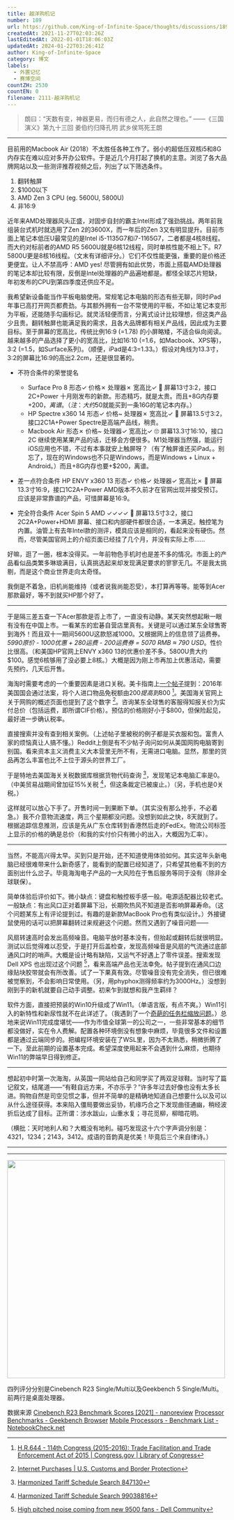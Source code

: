 ```yaml
---
title: 越洋购机记
number: 189
url: https://github.com/King-of-Infinite-Space/thoughts/discussions/189
createdAt: 2021-11-27T02:03:26Z
lastEditedAt: 2022-01-01T18:06:03Z
updatedAt: 2024-01-22T03:26:41Z
author: King-of-Infinite-Space
category: 博文
labels:
  - 外置记忆
  - 赛博空间
countZH: 2530
countEN: 0
filename: 2111-越洋购机记
---
```


> 朗曰：“天数有变，神器更易，而归有德之人，此自然之理也。”
> ——《三国演义》第九十三回 姜伯约归降孔明 武乡侯骂死王朗

---

目前用的Macbook Air (2018）不太胜任各种工作了。弱小的超低压双核i5和8G内存实在难以应对多开办公软件。于是近几个月打起了换机的主意。浏览了各大品牌网站以及一些测评推荐视频之后，列出了以下筛选条件。

1. 翻转触屏
2. $1000以下
3. AMD Zen 3 CPU (eg. 5600U, 5800U)
4. 非16:9

近年来AMD处理器风头正盛，对固步自封的霸主Intel形成了强劲挑战。两年前我组装台式机时就选用了Zen 2的3600X，而一年后的Zen 3又有明显提升。目前市面上笔记本低压U最常见的是Intel i5-1135G7和i7-1165G7，二者都是4核8线程。而大约对标前者的AMD R5 5600U就是6核12线程，同时单核性能不相上下。R7 5800U更是8核16线程。（文末有详细评分。）它们不仅性能更强，重要的是价格还更便宜。让人不禁高呼：AMD yes! 尽管拥有如此优势，市面上搭载AMD处理器的笔记本却比较有限，反倒是Intel处理器的产品遍地都是。都怪全球芯片短缺，年初发布的CPU到第四季度还供应不足。

我希望新设备能当作平板电脑使用。常规笔记本电脑的形态有些无聊，同时iPad年事已高打开网页都费劲。与其额外拥有一台不常使用的平板，不如让笔记本变形为平板，还能随手勾画标记。就灵活轻便而言，分离式设计比较理想，但这类产品少且贵。翻转触屏也能满足我的需求，且各大品牌都有相关产品线，因此成为主要目标。至于屏幕的宽高比，传统比例16:9 (=1.78) 的小屏略矮，不适合纵向阅读。越来越多的产品选择了更小的宽高比，比如16:10 (=1.6，如Macbook、XPS等)，3:2 (=1.5，如Surface系列)。（顺便，iPad是4:3=1.33。）假设对角线为13.3寸，3:2的屏幕比16:9的高出2.2cm，还是很显著的。

- 不符合条件的荣誉提名
    - Surface Pro 8
      形态✓ 价格✗ 处理器✗ 宽高比✓ 🤑
      屏幕13寸3:2，接口2C+Power
      十月刚发布的新款。形态精巧，就是太贵。而且+8G内存要+$200，离谱。（注：大约$50就能买到一条16G的笔记本内存。）
    - HP Spectre x360 14
      形态✓ 价格~ 处理器✗ 宽高比✓ 🤔
      屏幕13.5寸3:2，接口2C1A+Power
      Spectre是高端产品线，稍贵。
    - Macbook Air
      形态✗ 价格~ 处理器✓ 宽高比✓ 🙄
      屏幕13.3寸16:10，接口2C
      继续使用某果产品的话，迁移会方便很多。M1处理器当然强，能运行iOS应用也不错，不过有本事就安上触屏呀？（有了触屏谁还买iPad。。别忘了，现在的Windows也不只是Windows，而是Windows + Linux + Android。）而且+8G内存也要+$200，离谱。


- 差一点符合条件
  HP ENVY x360 13
  形态✓ 价格✓ 处理器✓ 宽高比✗ 🧐
  屏幕13.3寸16:9，接口1C2A+Power
  AMD版本不久前才在官网出现并接受预订。应该是非常靠谱的产品，可惜屏幕是16:9。
  
- 完全符合条件
  Acer Spin 5 AMD
  ✓✓✓✓ 🤩
  屏幕13.5寸3:2，接口2C2A+Power+HDMI
  屏幕、接口和内部硬件都很合适，一本满足。触控笔为内置。油管上有去年Intel款的测评，模具应该是相同的，看起来没有硬伤。然而，尽管美国官网上的介绍页面已经挂了几个月，并没有实际上市……

好嘛，逛了一圈，根本没得买。一年前物色手机时也是差不多的情况。市面上的产品看似品类繁多琳琅满目，认真挑选起来却发现满足要求的寥寥无几。不是我太挑剔，而是这个商业世界走向太奇怪。

我倒是不着急，旧机尚能维持（或者说我尚能忍受），本打算再等等。能等到Acer那款最好，等不到就买HP那个好了。

---

于是隔三差五查一下Acer那款是否上市了，一直没有动静。某天突然想起瞅一眼有没有在中国上市。一看某东的宏碁自营店里真有。关键是可以通过某东全球售寄到海外！而且双十一期间5600U这款怒减1000。又根据网上的信息领了运费券。*5990原价 - 1000优惠 + 280运费 - 200运费券 = 5070 RMB ≈ 790 USD*。性价比很高。（和美国HP官网上ENVY x360 13的优惠价差不多。5800U贵大约$100。感觉6核够用了没必要上8核。）大概是因为刚上市再加上优惠活动，需要先预约，几天后开售。

海淘时需要考虑的一个重要因素是进口关税。美卡指南上[一个帖子](https://www.uscreditcardguide.com/maimaimaishengshengshengderichang-qiantancongmeiguojingwaiwanggoudeguanshuiwenti/)提到：2016年美国国会通过法案，将个人进口物品免税额由$200提高到$800 [^1]。美国海关官网上关于网购的概述页面也提到了这个数字 [^2]。咨询某东全球售的客服得知报关价为实付总价（包括运费，即所谓CIF价格）。预估的价格刚好小于$800，但保险起见，最好进一步确认税率。

直接搜索并没有查到相关案例。（上述帖子里被税的例子都是买衣服和包。富贵人家的烦恼真让人搞不懂。）Reddit上倒是有不少帖子询问如何从美国网购电脑寄到别国。看来资本主义消费主义大本营里无所不有，无需进口电脑。显然，那里的货品再怎么丰富也比不上位于源头的世界工厂。

于是特地去美国海关关税数据库根据货物代码查询 [^3]，发现笔记本电脑汇率是0。（中美贸易战期间曾加征15%关税 [^4]，但这条裁定已被废止。）（另，手机也是0关税。）

这样就可以放心下手了。开售时间一到果断下单。（其实没有那么抢手，不必着急。）我不介意物流速度，两三个星期都没问题。没想到如此之快，8天就到了。根据追踪信息推测，应该是先从广东仓库转到香港然后走的FedEx。物流公司标签上显示的价格的确是总价（和我的实付价只有微小的出入，大概因为汇率）。

---

当然，不能高兴得太早。买到只是开始，还不知道使用体验如何。其实这年头新电脑已经很难带来什么新奇感了，能看到的配置已经知道了，只希望其他看不到的方面别出什么岔子。毕竟海淘电子产品的一大风险在于售后服务等同于没有（除非全球联保）。

简单体验后评价如下。微小缺点：键盘和触控板手感一般。电源适配器比较老式。一般缺点：有出风口正对着屏幕下沿，长期吹热风不知道是否影响屏幕寿命。（这个问题某东上有评论提到过。有趣的是新款MacBook Pro也有类似设计。）外接键鼠使用的话可以把屏幕翻转过来规避这个问题。然而又遇到了噪音问题——

风扇转速高时会发出高频噪音。电脑平放时基本没有，但抬起或翻转后就很明显。测试以后觉得难以忍受，于是打开后盖检查，发现高频噪音是风扇的气流通过底部通风口时的哨声。大概是设计略有缺陷，又运气不好遇上了零件误差。搜索发现Dell XPS 也出现过这个问题 [^5]，看来高端产品也无法幸免。帖子提到在通风口边缘贴块胶带就会有所改善。试了一下果真有效。尽管噪音没有完全消失，但已很难被觉察到，不会影响日常使用。（另，用phyphox测得频率约为3000Hz。）没想到刚到手的新机就要自己动手调整。初来乍到就想和我产生羁绊？

软件方面，直接把预装的Win10升级成了Win11。（单语言版，有点不爽。）Win11引入的新特性和新尿性就不在此详述了。（我遇到了一个[奇葩的任务栏缩放问题](https://aka.ms/AAeyadn)。）总地来说Win11完成度堪忧——作为市值全球第一的公司之一，一些非常基本的细节都没做好，实在令人费解。配置各种环境倒没有想象中麻烦，毕竟很多文件和设置都是通过云端同步的。把编程环境安装在了WSL里，因为不太熟悉，稍微折腾了一下。至此前期的设置基本完成。希望深度使用起来不会遇到什么麻烦，也期待Win11的弊端早日得到修正。

---

想起初中时第一次海淘，从英国一网站给自己和同学买了两双足球鞋。当时写了篇记叙文，结尾道——“有鞋自远方来，不亦乐乎？”许多年过去好像也没有太多长进。购物自然是司空见惯之事，但并不简单的是精确地知道自己想要什么以及可以从什么途径获得。本来陷入僵局要做出妥协，机缘巧合之下发现曲径通幽，稍经波折后达成了目标。正所谓：涉水跋山，山重水复；寻花觅柳，柳暗花明。

（横批：天时地利人和？大概没有地利。碰巧发现这十六个字声调分别是：4321，1234；2143，3412。成语的音韵真是优美！毕竟后三个来自律诗。）

---


[^1]: [H.R.644 - 114th Congress (2015-2016): Trade Facilitation and Trade Enforcement Act of 2015 | Congress.gov | Library of Congress](https://www.congress.gov/bill/114th-congress/house-bill/644)

[^2]: [Internet Purchases | U.S. Customs and Border Protection](https://www.cbp.gov/trade/basic-import-export/internet-purchases)

[^3]: [Harmonized Tariff Schedule Search 847130](https://hts.usitc.gov/?query=847130)

[^4]: [Harmonized Tariff Schedule Search 99038816](https://hts.usitc.gov/?query=99038816)

[^5]: [High pitched noise coming from new 9500 fans - Dell Community](https://www.dell.com/community/XPS/High-pitched-noise-coming-from-new-9500-fans/td-p/7647153)


---

<img src='https://user-images.githubusercontent.com/27502578/143658916-118ee33f-f731-4e14-9332-e6669a656278.png' width=500>

四列评分分别是Cinebench R23 Single/Multi以及Geekbench 5 Single/Multi。前两行是桌面处理器。

数据来源
[Cinebench R23 Benchmark Scores [2021] - nanoreview](https://nanoreview.net/en/cpu-list/cinebench-scores)
[Processor Benchmarks - Geekbench Browser](https://browser.geekbench.com/processor-benchmarks)
[Mobile Processors - Benchmark List - NotebookCheck.net](https://www.notebookcheck.net/Mobile-Processors-Benchmark-List.2436.0.html?)

